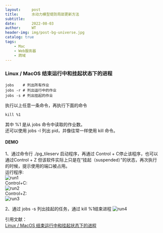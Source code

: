 ```yaml
---
layout:     post
title:      水动力模型堤防局部更新方法
subtitle:   
date:       2022-08-03
author:     WT
header-img: img/post-bg-universe.jpg
catalog: true
tags:
    - Mac
    - Web服务器  
    - 跨域 
---
```


### Linux / MacOS 结束运行中和挂起状态下的进程  
```
jobs    # 列出所有作业
jobs -r # 列出运行中的作业
jobs -s # 列出挂起的作业
```
执行以上任意一条命令，再执行下面的命令  
```
kill %1
```
其中 %1 是从 jobs 命令中读取的作业数。  
还可以使用 jobs -l 列出 pid，并像往常一样使用 kill 命令。  
#### DEMO  
1、通过命令行 ./pg_tileserv 启动程序，再通过 Control + C停止该程序，也可以通过Control + Z 但该软件实际上只是在“挂起（suspended）”的状态，再次执行的时候，提示使用的端口被占用。   
运行程序:      
![run1](http://www.spatial.pro/img/macrunpg.png)     
Control+C:  
![run2](http://www.spatial.pro/img/maccontrolc.png)     
Control+Z:  
![run3](http://www.spatial.pro/img/maccontrolz.jpg)   

2、通过 jobs -s 列出挂起的任务，通过 kill %1结束进程
![run4](http://www.spatial.pro/img/mackill.jpg) 

引用文献：  
         [Linux / MacOS 结束运行中和挂起状态下的进程](https://www.cnblogs.com/jetsung/p/kill-suspended-process.html)  
         
         	 
